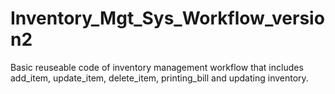 # Inventory_Mgt_Sys_Workflow_version2
Basic reuseable code of inventory management workflow that includes add_item, update_item, delete_item, printing_bill and updating inventory.
